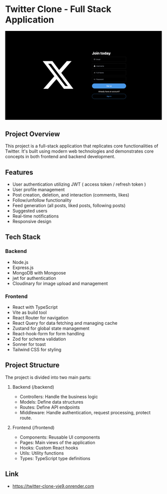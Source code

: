 # Twitter Clone - Full Stack Application

[![Twitter Clone Preview](previewImage/twitterclone-preview.png)](https://twitter-clone-vje9.onrender.com)

## Project Overview

This project is a full-stack application that replicates core functionalities of Twitter. It's built using modern web technologies and demonstrates core concepts in both frontend and backend development.

## Features

- User authentication utilizing JWT ( access token / refresh token )
- User profile management
- Post creation, deletion, and interaction (comments, likes)
- Follow/unfollow functionality
- Feed generation (all posts, liked posts, following posts)
- Suggested users
- Real-time notifications
- Responsive design

## Tech Stack

### Backend

- Node.js
- Express.js
- MongoDB with Mongoose
- jwt for authentication
- Cloudinary for image upload and management

### Frontend

- React with TypeScript
- Vite as build tool
- React Router for navigation
- React Query for data fetching and managing cache
- Zustand for global state management
- React-hook-form for form handling
- Zod for schema validation
- Sonner for toast
- Tailwind CSS for styling

## Project Structure

The project is divided into two main parts:

1. Backend (/backend)

   - Controllers: Handle the business logic
   - Models: Define data structures
   - Routes: Define API endpoints
   - Middleware: Handle authentication, request processing, protect route.

2. Frontend (/frontend)

   - Components: Reusable UI components
   - Pages: Main views of the application
   - Hooks: Custom React hooks
   - Utils: Utility functions
   - Types: TypeScript type definitions

## Link

- https://twitter-clone-vje9.onrender.com

